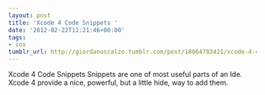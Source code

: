 ```yaml
---
layout: post
title: 'Xcode 4 Code Snippets '
date: '2012-02-22T11:21:46+00:00'
tags:
- ios
tumblr_url: http://giordanoscalzo.tumblr.com/post/18064783421/xcode-4-code-snippets
---
```

Xcode 4 Code Snippets Snippets are one of most useful parts of an Ide.
Xcode 4 provide a nice, powerful, but a little hide, way to add them.
